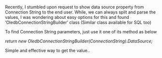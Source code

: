 
Recently, I stumbled upon request to show data source property from Connection String to the end user. While, we can always split and parse the values, I was wondering about easy options for this and found &#8216;OledbConnectionStringBuilder&#8217; class (Similar class available for SQL too)

To find Connection String parameters, just use it one of its method as below

<span><em>return new OledbConnectionStringBuilder(ConnectionString).DataSource</em><em>;</em></span>

Simple and effective way to get the value..